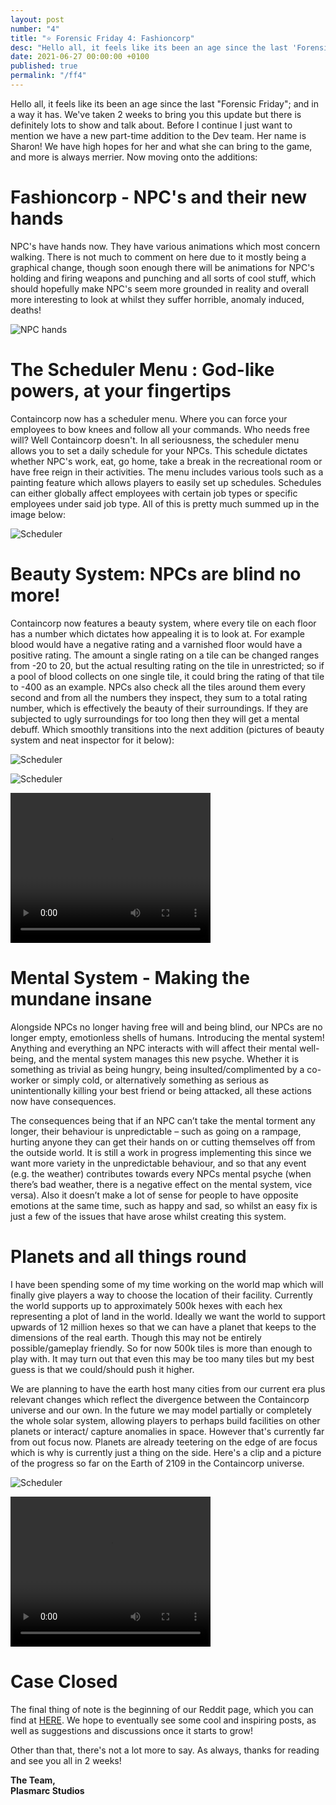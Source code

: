 ```yaml
---
layout: post
number: "4"
title: "⭐ Forensic Friday 4: Fashioncorp"
desc: "Hello all, it feels like its been an age since the last 'Forensic Friday'; and in a way it has. We've taken 2 weeks to bring you this update but there is definitely lots to show and talk about. Before I continue I just want to mention we have a new part-time addition to the Dev team. Her name is Sharon! We have high hopes for her and what she can bring to the game, and more is always merrier. Now moving onto the additions:"
date: 2021-06-27 00:00:00 +0100
published: true
permalink: "/ff4"
---
```


Hello all, it feels like its been an age since the last "Forensic Friday"; and in a way it has. We've taken 2 weeks to bring you this update but there is definitely lots to show and talk about. Before I continue I just want to mention we have a new part-time addition to the Dev team. Her name is Sharon! We have high hopes for her and what she can bring to the game, and more is always merrier. Now moving onto the additions:

# Fashioncorp - NPC's and their new hands
NPC's have hands now. They have various animations which most concern walking. There is not much to comment on here due to it mostly being a graphical change, though soon enough there will be animations for NPC's holding and firing weapons and punching and all sorts of cool stuff, which should hopefully make NPC's seem more grounded in reality and overall more interesting to look at whilst they suffer horrible, anomaly induced, deaths! 

![NPC hands](./forensic-friday-media/ff04/hands.png)

# The Scheduler Menu : God-like powers, at your fingertips
Containcorp now has a scheduler menu. Where you can force your employees to bow knees and follow all your commands. Who needs free will? Well Containcorp doesn't. In all seriousness, the scheduler menu allows you to set a daily schedule for your NPCs. This schedule dictates whether NPC's work, eat, go home, take a break in the recreational room or have free reign in their activities. The menu includes various tools such as a painting feature which allows players to easily set up schedules. Schedules can either globally affect employees with certain job types or specific employees under said job type. All of this is pretty much summed up in the image below:

![Scheduler](./forensic-friday-media/ff04/sched.png)

# Beauty System: NPCs are blind no more!
Containcorp now features a beauty system, where every tile on each floor has a number which dictates how appealing it is to look at. For example blood would have a negative rating and a varnished floor would have a positive rating. The amount a single rating on a tile can be changed ranges  from -20 to 20, but the actual resulting rating on the tile in unrestricted; so if a pool of blood collects on one single tile, it could bring the rating of that tile to -400 as an example. NPCs also check all the tiles around them every second and from all the numbers they inspect, they sum to a total rating number, which is effectively the beauty of their surroundings. If they are subjected to ugly surroundings for too long then they will get a mental debuff. Which smoothly transitions into the next addition (pictures of beauty system and neat inspector for it below):

![Scheduler](./forensic-friday-media/ff04/beauty.png)

![Scheduler](./forensic-friday-media/ff04/beauty2.png)


<video width="320" height="240" controls>
<source src="./forensic-friday-media/ff04/BeautyDragTest.mp4" type="video/mp4">
Your browser does not support the video tag.
</video>

# Mental System - Making the mundane insane
Alongside NPCs no longer having free will and being blind, our NPCs are no longer empty, emotionless shells of humans. Introducing the mental system! Anything and everything an NPC interacts with will affect their mental well-being, and the mental system manages this new psyche. Whether it is something as trivial as being hungry, being insulted/complimented by a co-worker or simply cold, or alternatively something as serious as unintentionally killing your best friend or being attacked, all these actions now have consequences. 

The consequences being that if an NPC can’t take the mental torment any longer, their behaviour is unpredictable – such as going on a rampage, hurting anyone they can get their hands on or cutting themselves off from the outside world.
It is still a work in progress implementing this since we want more variety in the unpredictable behaviour, and so that any event (e.g. the weather) contributes towards every NPCs mental psyche (when there’s bad weather, there is a negative effect on the mental system, vice versa). Also it doesn’t make a lot of sense for people to have opposite emotions at the same time, such as happy and sad, so whilst an easy fix is just a few of the issues that have arose whilst creating this system.

# Planets and all things round
I have been spending some of my time working on the world map which will finally give players a way to choose the location of their facility. Currently the world supports up to approximately 500k hexes with each hex representing a plot of land in the world. Ideally we want the world to support upwards of 12 million hexes so that we can have a planet that keeps to the dimensions of the real earth. Though this may not be entirely possible/gameplay friendly. So for now 500k tiles is more than enough to play with. It may turn out that even this may be too many tiles but my best guess is that we could/should push it higher. 

We are planning to have the earth host many cities from our current era plus relevant changes which reflect the divergence between the Containcorp universe and our own. In the future we may model partially or completely the whole solar system, allowing players to perhaps build facilities on other planets or interact/ capture anomalies in space. However that's currently far from out focus now. Planets are already teetering on the edge of are focus which is why is currently just a thing on the side.  Here's a clip and a picture of the progress so far on the Earth of 2109 in the Containcorp universe.

![Scheduler](./forensic-friday-media/ff04/earth.png)

<video width="320" height="240" controls>
<source src="./forensic-friday-media/ff04/containcorpEarth.mp4" type="video/mp4">
Your browser does not support the video tag.
</video>

# Case Closed

The final thing of note is the beginning of our Reddit page, which you can find at [HERE](https://www.reddit.com/r/Containcorp/). We hope to eventually see some cool and inspiring posts, as well as suggestions and discussions once it starts to grow!

Other than that, there's not a lot more to say. As always, thanks for reading and see you all in 2 weeks!


**The Team,**\
**Plasmarc Studios**